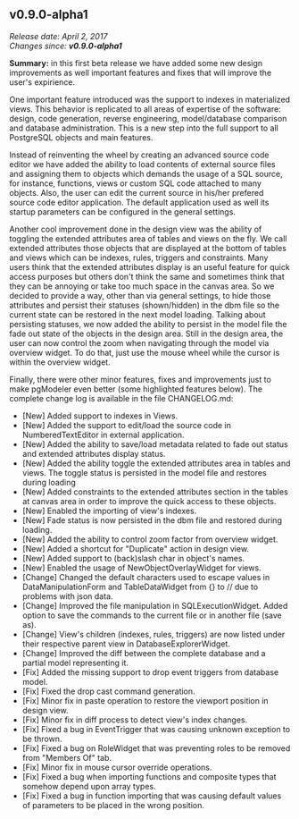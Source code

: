 v0.9.0-alpha1
------

<em>Release date: April 2, 2017</em><br/>
<em>Changes since: <strong>v0.9.0-alpha1</strong></em><br/>

<strong>Summary:</strong> in this first beta release we have added some new design improvements as well important features and fixes that will improve the user's expirience.<br/>

One important feature introduced was the support to indexes in materialized views. This behavior is replicated to all areas of expertise of the software: design, code generation, reverse engineering, model/database comparison and database administration. This is a new step into the full support to all PostgreSQL objects and main features.<br/>

Instead of reinventing the wheel by creating an advanced source code editor we have added the ability to load contents of external source files and assigning them to objects which demands the usage of a SQL source, for instance, functions, views or custom SQL code attached to many objects. Also, the user can edit the current source in his/her prefered source code editor application. The default application used as well its startup parameters can be configured in the general settings.<br/>

Another cool improvement done in the design view was the ability of toggling the extended attributes area of tables and views on the fly. We call extended attributes those objects that are displayed at the bottom of tables and views which can be indexes, rules, triggers and constraints. Many users think that the extended attributes display is an useful feature for quick access purposes but others don't think the same and sometimes think that they can be annoying or take too much space in the canvas area. So we decided to provide a way, other than via general settings, to hide those attributes and persist their statuses (shown/hidden) in the dbm file so the current state can be restored in the next model loading. Talking about persisting statuses, we now added the ability to persist in the model file the fade out state of the objects in the design area. Still in the design area, the user can now control the zoom when navigating through the model via overview widget. To do that, just use the mouse wheel while the cursor is within the overview widget.<br/>

Finally, there were other minor features, fixes and improvements just to make pgModeler even better (some highlighted features below). The complete change log is available in the file CHANGELOG.md:<br/>

* [New] Added support to indexes in Views.
* [New] Added the support to edit/load the source code in NumberedTextEditor in external application.
* [New] Added the ability to save/load metadata related to fade out status and extended attributes display status.
* [New] Added the ability toggle the extended attributes area in tables and views. The toggle status is persisted in the model file and restores during loading
* [New] Added constraints to the extended attributes section in the tables at canvas area in order to improve the quick access to these objects.
* [New] Enabled the importing of view's indexes.
* [New] Fade status is now persisted in the dbm file and restored during loading.
* [New] Added the ability to control zoom factor from overview widget.
* [New] Added a shortcut for "Duplicate" action in design view.
* [New] Added support to (back)slash char in object's names.
* [New] Enabled the usage of NewObjectOverlayWidget for views.
* [Change] Changed the default characters used to escape values in DataManipulationForm and TableDataWidget from {} to // due to problems with json data.
* [Change] Improved the file manipulation in SQLExecutionWidget. Added option to save the commands to the current file or in another file (save as).
* [Change] View's children (indexes, rules, triggers) are now listed under their respective parent view in DatabaseExplorerWidget.
* [Change] Improved the diff between the complete database and a partial model representing it.
* [Fix] Added the missing support to drop event triggers from database model.
* [Fix] Fixed the drop cast command generation.
* [Fix] Minor fix in paste operation to restore the viewport position in design view.
* [Fix] Minor fix in diff process to detect view's index changes.
* [Fix] Fixed a bug in EventTrigger that was causing unknown exception to be thrown.
* [Fix] Fixed a bug on RoleWidget that was preventing roles to be removed from "Members Of" tab.
* [Fix] Minor fix in mouse cursor override operations.
* [Fix] Fixed a bug when importing functions and composite types that somehow depend upon array types.
* [Fix] Fixed a bug in function importing that was causing default values of parameters to be placed in the wrong position.
